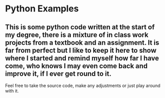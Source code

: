 # Python Examples

This is some python code written at the start  of my degree, there is a mixture of in class work projects from a 
textbook and an assignment. It is far from perfect but I like to keep it here to show where I started and remind myself 
how far I have come, who knows I may even come back and improve it, if I ever get round to it.
---
Feel free to take the source code, make any adjustments or just play around with it.
